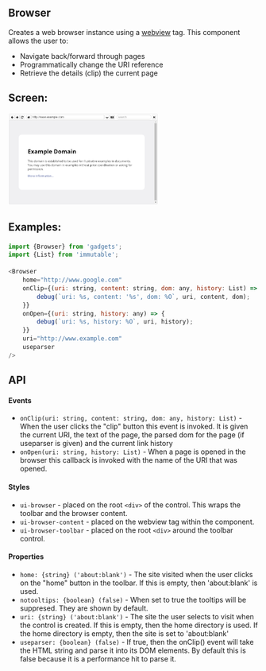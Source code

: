<a name="module_Browser"></a>

## Browser
Creates a web browser instance using a [webview](https://electron.atom.io/docs/api/webview-tag/)
tag.  This component allows the user to:

- Navigate back/forward through pages
- Programmatically change the URI reference
- Retrieve the details (clip) the current page

## Screen:
<img src="https://github.com/jmquigley/gadgets/blob/master/images/browser.png" width="60%" />

## Examples:

```javascript
import {Browser} from 'gadgets';
import {List} from 'immutable';

<Browser
    home="http://www.google.com"
    onClip={(uri: string, content: string, dom: any, history: List) => {
        debug(`uri: %s, content: '%s', dom: %O`, uri, content, dom);
    }}
    onOpen={(uri: string, history: any) => {
        debug(`uri: %s, history: %O`, uri, history);
    }}
    uri="http://www.example.com"
    useparser
/>
```

## API
#### Events
- `onClip(uri: string, content: string, dom: any, history: List)` - When the user clicks
the "clip" button this event is invoked.  It is given the current URI, the text of the
page, the parsed dom for the page (if useparser is given) and the current link history
- `onOpen(uri: string, history: List)` - When a page is opened in the browser this
callback is invoked with the name of the URI that was opened.

#### Styles
- `ui-browser` - placed on the root `<div>` of the control.  This wraps the toolbar
and the browser content.
- `ui-browser-content` - placed on the webview tag within the component.
- `ui-browser-toolbar` - placed on the root `<div>` around the toolbar control.

#### Properties
- `home: {string} ('about:blank')` - The site visited when the user clicks on the
"home" button in the toolbar.  If this is empty, then 'about:blank' is used.
- `notooltips: {boolean} (false)` - When set to true the tooltips will be suppresed.
They are shown by default.
- `uri: {string} ('about:blank')` - The site the user selects to visit when the control
is created. If this is empty, then the home directory is used.  If the home directory
is empty, then the site is set to 'about:blank'
- `useparser: {boolean} (false)` - If true, then the onClip() event will take the
HTML string and parse it into its DOM elements.  By default this is false because it
is a performance hit to parse it.

